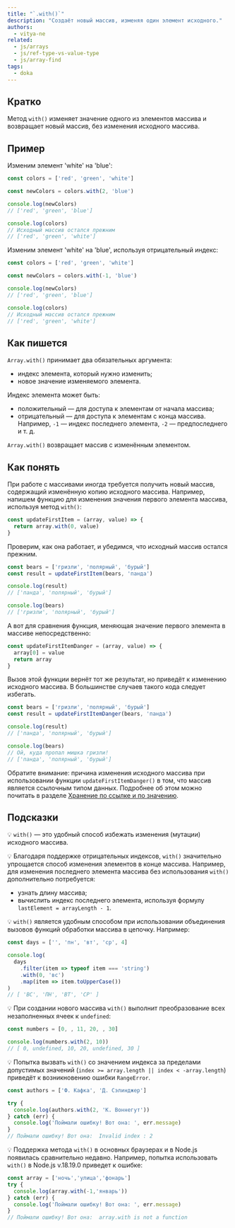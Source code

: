 ```yaml
---
title: "`.with()`"
description: "Создаёт новый массив, изменяя один элемент исходного."
authors:
  - vitya-ne
related:
  - js/arrays
  - js/ref-type-vs-value-type
  - js/array-find
tags:
  - doka
---
```


## Кратко

Метод `with()` изменяет значение одного из элементов массива и возвращает новый массив, без изменения исходного массива.

## Пример

Изменим элемент 'white' на 'blue':

```js
const colors = ['red', 'green', 'white']

const newColors = colors.with(2, 'blue')

console.log(newColors)
// ['red', 'green', 'blue']

console.log(colors)
// Исходный массив остался прежним
// ['red', 'green', 'white']
```

Изменим элемент 'white' на 'blue', используя отрицательный индекс:

```js
const colors = ['red', 'green', 'white']

const newColors = colors.with(-1, 'blue')

console.log(newColors)
// ['red', 'green', 'blue']

console.log(colors)
// Исходный массив остался прежним
// ['red', 'green', 'white']
```

## Как пишется

`Array.with()` принимает два обязательных аргумента:

- индекс элемента, который нужно изменить;
- новое значение изменяемого элемента.

Индекс элемента может быть:

- положительный — для доступа к элементам от начала массива;
- отрицательный — для доступа к элементам с конца массива. Например, `-1` — индекс последнего элемента, `-2` — предпоследнего и т. д.

`Array.with()` возвращает массив с изменённым элементом.

## Как понять

При работе с массивами иногда требуется получить новый массив, содержащий изменённую копию исходного массива. Например, напишем функцию для изменения значения первого элемента массива, используя метод `with()`:

```js
const updateFirstItem = (array, value) => {
  return array.with(0, value)
}
```

Проверим, как она работает, и убедимся, что исходный массив остался прежним.

```js
const bears = ['гризли', 'полярный', 'бурый']
const result = updateFirstItem(bears, 'панда')

console.log(result)
// ['панда', 'полярный', 'бурый']

console.log(bears)
// ['гризли', 'полярный', 'бурый']
```

А вот для сравнения функция, меняющая значение первого элемента в массиве непосредственно:

```js
const updateFirstItemDanger = (array, value) => {
  array[0] = value
  return array
}
```

Вызов этой функции вернёт тот же результат, но приведёт к изменению исходного массива. В большинстве случаев такого кода следует избегать.

```js
const bears = ['гризли', 'полярный', 'бурый']
const result = updateFirstItemDanger(bears, 'панда')

console.log(result)
// ['панда', 'полярный', 'бурый']

console.log(bears)
// Ой, куда пропал мишка гризли!
// ['панда', 'полярный', 'бурый']
```

Обратите внимание: причина изменения исходного массива при использовании функции `updateFirstItemDanger()` в том, что массив является ссылочным типом данных. Подробнее об этом можно почитать в разделе [Хранение по ссылке и по значению](/js/ref-type-vs-value-type/#mutacii-i-neizmenyaemost).

## Подсказки

💡 `with()` — это удобный способ избежать изменения (мутации) исходного массива.

💡 Благодаря поддержке отрицательных индексов, `with()` значительно упрощается способ изменения элементов в конце массива. Например, для изменения последнего элемента массива без использования `with()` дополнительно потребуется:

- узнать длину массива;
- вычислить индекс последнего элемента, используя формулу `lastElement = arrayLength - 1`.

💡 `with()` является удобным способом при использовании объединения вызовов функций обработки массива в цепочку. Например:

```js
const days = ['', 'пн', 'вт', 'ср', 4]

console.log(
  days
    .filter(item => typeof item === 'string')
    .with(0, 'вс')
    .map(item => item.toUpperCase())
)
// [ 'ВС', 'ПН', 'ВТ', 'СР' ]
```

💡 При создании нового массива `with()` выполнит преобразование всех незаполненных ячеек к `undefined`:

```js
const numbers = [0, , 11, 20, , 30]

console.log(numbers.with(2, 10))
// [ 0, undefined, 10, 20, undefined, 30 ]
```

💡 Попытка вызвать `with()` со значением индекса за пределами допустимых значений (`index >= array.length || index < -array.length`) приведёт к возникновению ошибки `RangeError`.

```js
const authors = ['Ф. Кафка', 'Д. Сэлинджер']

try {
  console.log(authors.with(2, 'К. Воннегут'))
} catch (err) {
  console.log('Поймали ошибку! Вот она: ', err.message)
}
// Поймали ошибку! Вот она:  Invalid index : 2
```

💡 Поддержка метода `with()` в основных браузерах и в Node.js появилась сравнительно недавно. Например, попытка использовать `with()` в Node.js v.18.19.0 приведет к ошибке:

```js
const array = ['ночь','улица','фонарь']
try {
  console.log(array.with(-1,'январь'))
} catch (err) {
  console.log('Поймали ошибку! Вот она: ', err.message)
}
// Поймали ошибку! Вот она:  array.with is not a function
```
